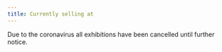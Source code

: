 ```yaml
---
title: Currently selling at
---
```


Due to the coronavirus all exhibitions have been cancelled until further notice.
